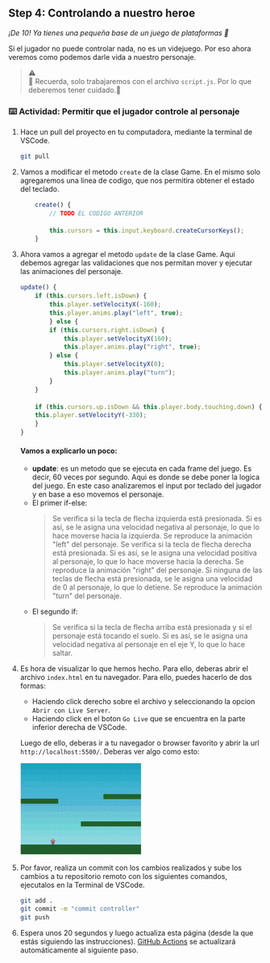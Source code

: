 ## Step 4: Controlando a nuestro heroe

_¡De 10! Ya tienes una pequeña base de un juego de plataformas :partying_face:_

Si el jugador no puede controlar nada, no es un videjuego. Por eso ahora veremos como podemos darle vida a nuestro personaje.

> :warning: <br> 🚨 Recuerda, solo trabajaremos con el archivo `script.js`. Por lo que deberemos tener cuidado.🚨

### :keyboard: Actividad: Permitir que el jugador controle al personaje

1.  Hace un pull del proyecto en tu computadora, mediante la terminal de VSCode.

    ```bash
    git pull
    ```

1.  Vamos a modificar el metodo `create` de la clase Game. En el mismo solo agregaremos una linea de codigo, que nos permitira obtener el estado del teclado.

    ```js
        create() {
            // TODO EL CODIGO ANTERIOR

            this.cursors = this.input.keyboard.createCursorKeys();
        }
    ```

1.  Ahora vamos a agregar el metodo `update` de la clase Game. Aqui debemos agregar las validaciones que nos permitan mover y ejecutar las animaciones del personaje.

    ```js
    update() {
        if (this.cursors.left.isDown) {
            this.player.setVelocityX(-160);
            this.player.anims.play("left", true);
            } else {
            if (this.cursors.right.isDown) {
                this.player.setVelocityX(160);
                this.player.anims.play("right", true);
            } else {
                this.player.setVelocityX(0);
                this.player.anims.play("turn");
            }
        }

        if (this.cursors.up.isDown && this.player.body.touching.down) {
        this.player.setVelocityY(-330);
        }
    }
    ```

    #### Vamos a explicarlo un poco:

    - **update**: es un metodo que se ejecuta en cada frame del juego. Es decir, 60 veces por segundo. Aqui es donde se debe poner la logica del juego. En este caso analizaremos el input por teclado del jugador y en base a eso movemos el personaje.
    - El primer if-else:
      > Se verifica si la tecla de flecha izquierda está presionada. Si es así, se le asigna una velocidad negativa al personaje, lo que lo hace moverse hacia la izquierda.
      > Se reproduce la animación "left" del personaje.
      > Se verifica si la tecla de flecha derecha está presionada. Si es así, se le asigna una velocidad positiva al personaje, lo que lo hace moverse hacia la derecha.
      > Se reproduce la animación "right" del personaje.
      > Si ninguna de las teclas de flecha está presionada, se le asigna una velocidad de 0 al personaje, lo que lo detiene.
      > Se reproduce la animación "turn" del personaje.
    - El segundo if:
      > Se verifica si la tecla de flecha arriba está presionada y si el personaje está tocando el suelo. Si es así, se le asigna una velocidad negativa al personaje en el eje Y, lo que lo hace saltar.

1.  Es hora de visualizar lo que hemos hecho. Para ello, deberas abrir el archivo `index.html` en tu navegador. Para ello, puedes hacerlo de dos formas:

    - Haciendo click derecho sobre el archivo y seleccionando la opcion `Abrir con Live Server`.
    - Haciendo click en el boton `Go Live` que se encuentra en la parte inferior derecha de VSCode.

    Luego de ello, deberas ir a tu navegador o browser favorito y abrir la url `http://localhost:5500/`. Deberas ver algo como esto:

    <img src="../../videos/player-controller-demo.gif" width="50%" alt="Player controller" />

1.  Por favor, realiza un commit con los cambios realizados y sube los cambios a tu repositorio remoto con los siguientes comandos, ejecutalos en la Terminal de VSCode.

    ```bash
    git add .
    git commit -m "commit controller"
    git push
    ```

1.  Espera unos 20 segundos y luego actualiza esta página (desde la que estás siguiendo las instrucciones). [GitHub Actions](https://docs.github.com/es/actions) se actualizará automáticamente al siguiente paso.
